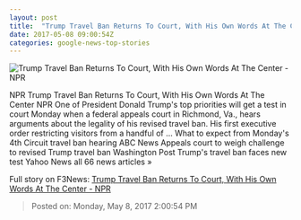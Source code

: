 ```yaml
---
layout: post
title:  "Trump Travel Ban Returns To Court, With His Own Words At The Center - NPR"
date: 2017-05-08 09:00:54Z
categories: google-news-top-stories
---
```


![Trump Travel Ban Returns To Court, With His Own Words At The Center - NPR](https://media.npr.org/assets/img/2017/05/06/ap_17027799817620vetting_wide-ed9fcfcdbbceaa7e8e54c6aeb95dfd2c985e406e.jpg?s=1400)

NPR Trump Travel Ban Returns To Court, With His Own Words At The Center NPR One of President Donald Trump's top priorities will get a test in court Monday when a federal appeals court in Richmond, Va., hears arguments about the legality of his revised travel ban. His first executive order restricting visitors from a handful of ... What to expect from Monday's 4th Circuit travel ban hearing ABC News Appeals court to weigh challenge to revised Trump travel ban Washington Post Trump's travel ban faces new test Yahoo News all 66 news articles »


Full story on F3News: [Trump Travel Ban Returns To Court, With His Own Words At The Center - NPR](http://www.f3nws.com/n/BNfxSH)

> Posted on: Monday, May 8, 2017 2:00:54 PM
